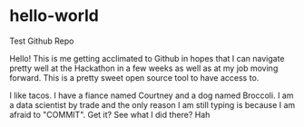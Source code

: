 # hello-world
Test Github Repo

Hello! This is me getting acclimated to Github in hopes that I can navigate pretty well at the Hackathon in a few weeks as well as at my job moving forward. This is a pretty sweet open source tool to have access to. 

I like tacos. I have a fiance named Courtney and a dog named Broccoli. I am a data scientist by trade and the only reason I am still typing is because I am afraid to "COMMIT". Get it? See what I did there? Hah
